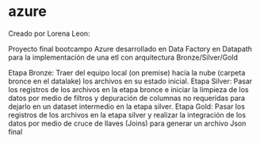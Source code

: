 # azure
Creado por Lorena Leon:

Proyecto final bootcampo Azure desarrollado en Data Factory en Datapath para la implementación de una etl con arquitectura Bronze/Silver/Gold


Etapa Bronze: Traer del equipo local (on premise) hacía la nube (carpeta bronce en el datalake) los archivos en su estado inicial.
Etapa Silver: Pasar los registros de los archivos en la etapa bronce e iniciar la limpieza de los datos por medio de filtros y depuración de columnas no requeridas para dejarlo en un dataset intermedio en la etapa silver.
Etapa Gold: Pasar los registros de los archivos en la etapa silver y realizar la integración de los datos por medio de cruce de llaves (Joins) para generar un archivo Json final
